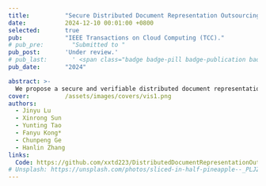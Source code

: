 ```yaml
---
title:          "Secure Distributed Document Representation Outsourcing Scheme for Natural Language Processing in Cloud Computing"
date:           2024-12-10 00:01:00 +0800
selected:       true
pub:            "IEEE Transactions on Cloud Computing (TCC)."
# pub_pre:        "Submitted to "
pub_post:       'Under review.'
# pub_last:       ' <span class="badge badge-pill badge-publication badge-success">Spotlight</span>'
pub_date:       "2024"

abstract: >-
  We propose a secure and verifiable distributed document representation outsourcing scheme based on the FBoW model in cloud computing. This scheme employs a novel blind method based on orthogonal symmetric matrices to preserve privacy and minimize computational overhead, achieving a 95.42% improvement in performance.
cover:          /assets/images/covers/vis1.png
authors:
  - Jinyu Lu
  - Xinrong Sun
  - Yunting Tao
  - Fanyu Kong*
  - Chunpeng Ge
  - Hanlin Zhang
links:
  Code: https://github.com/xxtd223/DistributedDocumentRepresentationOutsourcing.git
# Unsplash: https://unsplash.com/photos/sliced-in-half-pineapple--_PLJZmHZzk
---
```

